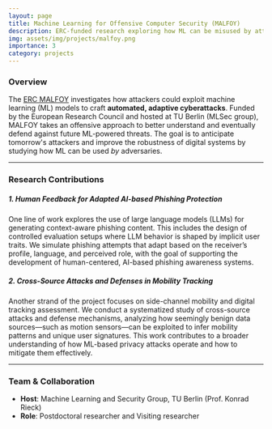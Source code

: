 ```yaml
---
layout: page
title: Machine Learning for Offensive Computer Security (MALFOY)
description: ERC-funded research exploring how ML can be misused by attackers to reveal vulnerabilities and build automated threats.
img: assets/img/projects/malfoy.png
importance: 3
category: projects
---
```


### Overview
The [ERC MALFOY](https://cordis.europa.eu/project/id/101043410) investigates how attackers could exploit machine learning (ML) models to craft **automated, adaptive cyberattacks**. Funded by the European Research Council and hosted at TU Berlin (MLSec group), MALFOY takes an offensive approach to better understand and eventually defend against future ML-powered threats.
The goal is to anticipate tomorrow's attackers and improve the robustness of digital systems by studying how ML can be used *by* adversaries.

---

### Research Contributions

##### 1. Human Feedback for Adapted AI-based Phishing Protection
One line of work explores the use of large language models (LLMs) for generating context-aware phishing content. This includes the design of controlled evaluation setups where LLM behavior is shaped by implicit user traits. We simulate phishing attempts that adapt based on the receiver’s profile, language, and perceived role, with the goal of supporting the development of human-centered, AI-based phishing awareness systems.

##### 2. Cross-Source Attacks and Defenses in Mobility Tracking
Another strand of the project focuses on side-channel mobility and digital tracking assessment. We conduct a systematized study of cross-source attacks and defense mechanisms, analyzing how seemingly benign data sources—such as motion sensors—can be exploited to infer mobility patterns and unique user signatures. This work contributes to a broader understanding of how ML-based privacy attacks operate and how to mitigate them effectively.

---

### Team & Collaboration
- **Host**: Machine Learning and Security Group, TU Berlin (Prof. Konrad Rieck)  
- **Role**: Postdoctoral researcher and Visiting researcher


